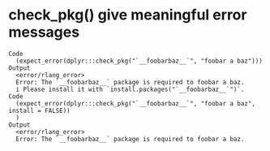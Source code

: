 # check_pkg() give meaningful error messages

    Code
      (expect_error(dplyr:::check_pkg("`__foobarbaz__`", "foobar a baz")))
    Output
      <error/rlang_error>
      Error: The `__foobarbaz__` package is required to foobar a baz.
      i Please install it with `install.packages("`__foobarbaz__`")`.
    Code
      (expect_error(dplyr:::check_pkg("`__foobarbaz__`", "foobar a baz", install = FALSE))
      )
    Output
      <error/rlang_error>
      Error: The `__foobarbaz__` package is required to foobar a baz.

